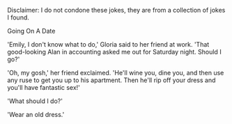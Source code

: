 Disclaimer: I do not condone these jokes, they are from a collection of jokes I found.

Going On A Date

'Emily, I don't know what to do,' Gloria said to her friend at work. 'That good-looking Alan in accounting asked me out for Saturday night. Should I go?'

'Oh, my gosh,' her friend exclaimed. 'He'll wine you, dine you, and then use any ruse to get you up to his apartment. Then he'll rip off your dress and you'll have fantastic sex!'

'What should I do?'

'Wear an old dress.'


